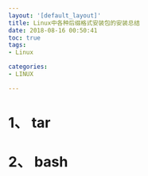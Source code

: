 ```yaml
---
layout: '[default_layout]'   
title: Linux中各种后缀格式安装包的安装总结
date: 2018-08-16 00:50:41  
toc: true                  
tags:                        
- Linux

categories:                  
- LINUX

---
```

# 1、 tar

# 2、 bash
















